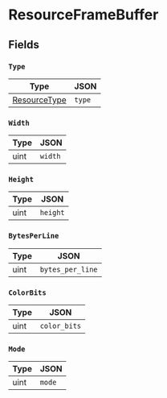 # ResourceFrameBuffer



## Fields


### `Type`



| Type | JSON |
| ---- | -----------|
| [ResourceType](resource_type.md) | `type` |

### `Width`



| Type | JSON |
| ---- | -----------|
| uint | `width` |

### `Height`



| Type | JSON |
| ---- | -----------|
| uint | `height` |

### `BytesPerLine`



| Type | JSON |
| ---- | -----------|
| uint | `bytes_per_line` |

### `ColorBits`



| Type | JSON |
| ---- | -----------|
| uint | `color_bits` |

### `Mode`



| Type | JSON |
| ---- | -----------|
| uint | `mode` |
